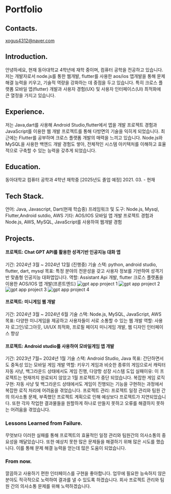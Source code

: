 # Portfolio

## Contacts.
xogus4312@naver.com

## Introduction.
안녕하세요, 현재 동아대학교 4학년에 재학 중이며, 컴퓨터 공학을 전공하고 있습니다. 저는 
개발자로서 node.js를 통한 웹개발, flutter를 사용한 aos/ios 앱개발을 통해 문제 해결 능력을 키우고, 기술적 역량을 강화하는 데 중점을 두고 있습니다. 특히 크로스 플랫폼 모바일 앱(flutter) 개발과 사용자 경험(UX) 및 사용자 인터페이스(UI) 최적화에 큰 열정을 가지고 있습니다. 

## Experience.
저는 Java,dart를 사용해 Android Studio,flutter에서 앱을 개발 프로젝트 경험과 JavaScript를 이용한 웹 개발 프로젝트를 통해 다방면의 기술을 익히게 되었습니다. 최근에는 Flutter를 공부하며 크로스 플랫폼 개발의 매력을 느끼고 있습니다. Node.js와 MySQL을 사용한 백엔드 개발 경험도 쌓아, 전체적인 시스템 아키텍처를 이해하고 효율적으로 구축할 수 있는 능력을 갖추게 되었습니다. 

## Education.
동아대학교 컴퓨터 공학과 4학년 재학중 [2025년도 졸업 예정]
2021. 03. - 현재

## Tech Stack.
언어: Java, Javascript, Dart(현재 학습중)
프레임워크 및 도구: Node.js, Mysql, Flutter,Android sutdio, AWS
기타: AOS/IOS 모바일 앱 개발 프로젝트 경험과 Node.js, AWS, MySQL, JavaScript를 사용하여 웹개발 경험

## Projects.

#### 프로젝트: Chat GPT API를 활용한 성격기반 인공지능 대화 앱
기간: 2024년 3월 ~ 2024년 12월 (진행중)
기술 스택: python, android studio, flutter, dart, mysql
목표: 특정 분야의 전문성을 갖고 사용자 정보를 기반하여 성격기반 맞춤형 인공지능 대화앱입니다.
역할: Assistant Api 개발, flutter 크로스 플랫폼을 이용한 AOS/IOS 앱 개발(프론트엔드)
![gpt app project 1](https://github.com/taehyeon4312/Portfolio/assets/100744515/2c729748-5af0-4b97-aece-870e516ccef6)
![gpt app project 2](https://github.com/taehyeon4312/Portfolio/assets/100744515/d1d772cd-7041-4a31-92e5-4a510f4ea368)
![gpt app project 3](https://github.com/taehyeon4312/Portfolio/assets/100744515/584e429d-7ccb-487e-a27c-838fb7350373)
![gpt app project 4](https://github.com/taehyeon4312/Portfolio/assets/100744515/1f2c6357-5ff8-410d-9809-18fbc0a13315)

#### 프로젝트: 미니게임 웹 개발
기간: 2024년 3월 ~ 2024년 6월
기술 스택: Node.js, MySQL, JavaScript, AWS
목표: 다양한 미니게임을 제공하고 사용자들이 서로 소통할 수 있는 웹 개발
역할: 사용자 로그인/로그아웃, UI/UX 최적화, 프로필 페이지 미니게임 개발, 웹 디자인 인터페이스 향상

#### 프로젝트: Android studio를 사용하여 모바일게임 앱 개발
기간: 2023년 7월~ 2024년 1월
기술 스택: Android Studio, Java
목표: 간단하면서도 중독성 있는 모바일 게임 개발
역할: 키우기 게임과 비슷한 종류의 게임으로서 캐릭터 자동 사냥, 백그라운드 상태에서도 게임 진행, 다양항 성장 시스템 도입
실패이유: 이 프로젝트는 현재까지 완료되지 않았고 1월 프로젝트가 중단 되었습니다. 복잡한 게임 로직 구현: 자동 사냥 및 백그라운드 상태에서도 게임이 진행되는 기능을 구현하는 과정에서 복잡한 로직 처리에 어려움을 겪었습니다. 프로젝트 관리: 프로젝트 일정 관리와 팀원 간의 의사소통 문제, 부족했던 프로젝트 계획으로 인해 예상보다 프로젝트가 지연되었습니다. 또한 각자 작업한 결과물들을 원할하게 하나로 만들지 못하고 오류를 해결하지 못하는 어려움을 겪었습니다. 

### Lessons Learned from Failure.
무엇보다 이러한 실패를 통해 프로젝트의 효율적인 일정 관리와 팀원간의 의사소통의 중요성을 깨달았습니다. 또한 예상치 못한 많은 문제들을 해결하기 위해 많은 시도를 했습니다. 이를 통해 문제 해결 능력을 얻는데 많은 도움이 되었습니다. 

### From now.
깔끔하고 사용하기 편한 인터페이스를 구현을 좋아합니다. 업무에 필요한 능숙하지 않은 분야도 적극적으로 노력하여 결과를 낼 수 있도록 하겠습니다. 회사 프로젝트 관리와 팀원 간의 의사소통 문제를 위해 노력하겠습니다.

